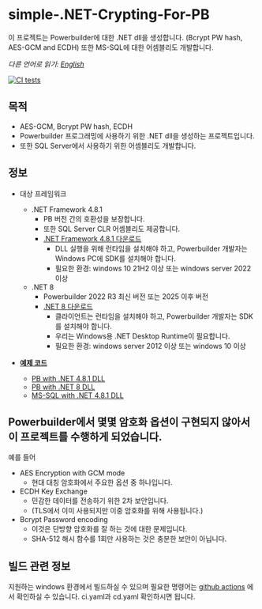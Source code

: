 # simple-.NET-Crypting-For-PB
이 프로젝트는 Powerbuilder에 대한 .NET dll을 생성합니다. (Bcrypt PW hash, AES-GCM and ECDH) 또한 MS-SQL에 대한 어셈블리도 개발합니다.

*다른 언어로 읽기: [English](README.md)*

[![CI tests](https://github.com/yuseok-kim-edushare/simple-.net-Crypting-For-PowerBuilder/actions/workflows/ci.yaml/badge.svg)](https://github.com/yuseok-kim-edushare/simple-.net-Crypting-For-PowerBuilder/actions/workflows/ci.yaml)

## 목적
- AES-GCM, Bcrypt PW hash, ECDH 
- Powerbuilder 프로그래밍에 사용하기 위한 .NET dll을 생성하는 프로젝트입니다.
- 또한 SQL Server에서 사용하기 위한 어셈블리도 개발합니다.

## 정보
- 대상 프레임워크
  - .NET Framework 4.8.1
    - PB 버전 간의 호환성을 보장합니다.
    - 또한 SQL Server CLR 어셈블리도 제공합니다.
    - [.NET Framework 4.8.1 다운로드](https://dotnet.microsoft.com/ko-kr/download/dotnet-framework/net481)
      - DLL 실행을 위해 런타임을 설치해야 하고, Powerbuilder 개발자는 Windows PC에 SDK를 설치해야 합니다.
      - 필요한 환경: windows 10 21H2 이상 또는 windows server 2022 이상
  - .NET 8
    - Powerbuilder 2022 R3 최신 버전 또는 2025 이후 버전
    - [.NET 8 다운로드](https://dotnet.microsoft.com/ko-kr/download/dotnet/8.0)
      - 클라이언트는 런타임을 설치해야 하고, Powerbuilder 개발자는 SDK를 설치해야 합니다.
      - 우리는 Windows용 .NET Desktop Runtime이 필요합니다.
      - 필요한 환경: windows server 2012 이상 또는 windows 10 이상

- **[예제 코드](https://github.com/yuseok-kim-edushare/simple-.net-Crypting-For-PowerBuilder/tree/main/Examples)**
  - [PB with .NET 4.8.1 DLL](https://github.com/yuseok-kim-edushare/simple-.net-Crypting-For-PowerBuilder/tree/main/Examples/Powerbuilder-Net%204.8)
  - [PB with .NET 8 DLL](https://github.com/yuseok-kim-edushare/simple-.net-Crypting-For-PowerBuilder/tree/main/Examples/Powerbuilder-Net%208)
  - [MS-SQL with .NET 4.8.1 DLL](https://github.com/yuseok-kim-edushare/simple-.net-Crypting-For-PowerBuilder/tree/main/Examples/SQL-server-Net%204.8)

## Powerbuilder에서 몇몇 암호화 옵션이 구현되지 않아서 이 프로젝트를 수행하게 되었습니다.
예를 들어
- AES Encryption with GCM mode
  - 현대 대칭 암호화에서 주요한 옵션 중 하나입니다.
- ECDH Key Exchange
  - 민감한 데이터를 전송하기 위한 2차 보안입니다.
  - (TLS에서 이미 사용되지만 이중 암호화를 위해 사용됩니다.)
- Bcrypt Password encoding
  - 이것은 단방향 암호화를 잘 하는 것에 대한 문제입니다.
  - SHA-512 해시 함수를 1회만 사용하는 것은 충분한 보안이 아닙니다.

## 빌드 관련 정보
지원하는 windows 환경에서 빌드하실 수 있으며
필요한 명령어는
[github actions](https://github.com/yuseok-kim-edushare/simple-.net-Crypting-For-PowerBuilder/actions/workflows)
에서 확인하실 수 있습니다.
ci.yaml과 cd.yaml 확인하시면 됩니다.
